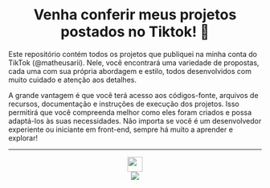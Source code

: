 <div align="center">
  <h1>Venha conferir meus projetos postados no Tiktok! 📸 </h1>
</div>

Este repositório contém todos os projetos que publiquei na minha conta do TikTok (@matheusarii). Nele, você encontrará uma variedade de propostas, cada uma com sua própria abordagem e estilo, todos desenvolvidos com muito cuidado e atenção aos detalhes.

A grande vantagem é que você terá acesso aos códigos-fonte, arquivos de recursos, documentação e instruções de execução dos projetos. Isso permitirá que você compreenda melhor como eles foram criados e possa adaptá-los às suas necessidades. Não importa se você é um desenvolvedor experiente ou iniciante em front-end, sempre há muito a aprender e explorar!

---------

<div align="center"> 
 <a href="https://www.tiktok.com/@matheusarii" target="_blank">
  <img src="https://user-images.githubusercontent.com/114448911/229937875-d8dc11fb-71bb-4e97-9266-1924bbb320a3.png" target="_blank" height="30px" width="auto">
</a>
</div>

<div align="center">
   <img src="https://user-images.githubusercontent.com/114448911/229936047-c534e16f-cf8f-4cda-84f5-33f439be539c.png">
</div>
